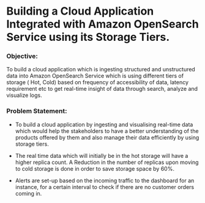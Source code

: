 # Building a Cloud Application Integrated with Amazon OpenSearch Service using its Storage Tiers.

### Objective:

To build a cloud application which is ingesting structured and unstructured data into Amazon OpenSearch Service which is using different tiers of storage ( Hot, Cold) based on frequency of accessibility of  data, latency requirement etc to get real-time insight of data through search, analyze and visualize logs.

### Problem Statement: 

- To build a cloud application by ingesting and visualising real-time data which would help the stakeholders to have a better understanding of the products offered by them and also manage their data efficiently by using storage tiers.

- The real time data which will initially be in the hot storage will have a higher replica count. A Reduction in the number of replicas upon moving to cold storage is done in order to save storage space by 60%.

- Alerts are set-up based on the incoming traffic to the dashboard for an instance, for a certain interval to check if there are no customer orders coming in.
